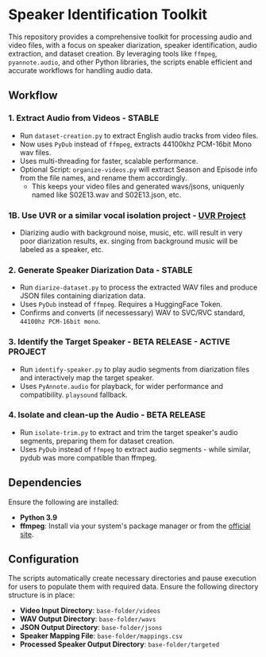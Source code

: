 # Speaker Identification Toolkit

This repository provides a comprehensive toolkit for processing audio and video files, with a focus on speaker diarization, speaker identification, audio extraction, and dataset creation. By leveraging tools like `ffmpeg`, `pyannote.audio`, and other Python libraries, the scripts enable efficient and accurate workflows for handling audio data.

## Workflow

### 1. Extract Audio from Videos - STABLE
- Run `dataset-creation.py` to extract English audio tracks from video files.
- Now uses `PyDub` instead of `ffmpeg`, extracts 44100khz PCM-16bit Mono wav files.
- Uses multi-threading for faster, scalable performance.
- Optional Script: `organize-videos.py` will extract Season and Episode info from the file names, and rename them accordingly.
  - This keeps your video files and generated wavs/jsons, uniquenly named like S02E13.wav and S02E13.json, etc.
 
### 1B. Use UVR or a similar vocal isolation project - [UVR Project](https://github.com/Anjok07/ultimatevocalremovergui)
 - Diarizing audio with background noise, music, etc. will result in very poor diarization results, ex. singing from background music will be labeled as a speaker, etc.

### 2. Generate Speaker Diarization Data - STABLE
- Run `diarize-dataset.py` to process the extracted WAV files and produce JSON files containing diarization data.
- Uses `PyDub` instead of `ffmpeg`. Requires a HuggingFace Token.
- Confirms and converts (if necessessary) WAV to SVC/RVC standard, `44100hz PCM-16bit mono`.

### 3. Identify the Target Speaker - BETA RELEASE - ACTIVE PROJECT
- Run `identify-speaker.py` to play audio segments from diarization files and interactively map the target speaker.
- Uses `PyAnnote.audio` for playback, for wider performance and compatibility. `playsound` fallback.

### 4. Isolate and clean-up the Audio - BETA RELEASE
- Run `isolate-trim.py` to extract and trim the target speaker's audio segments, preparing them for dataset creation.
- Uses `PyDub` instead of `ffmpeg` to extract audio segments - while similar, pydub was more compatible than ffmpeg.

## Dependencies

Ensure the following are installed:

- **Python 3.9**
- **ffmpeg**: Install via your system's package manager or from the [official site](https://ffmpeg.org/).

## Configuration

The scripts automatically create necessary directories and pause execution for users to populate them with required data. Ensure the following directory structure is in place:

- **Video Input Directory**: `base-folder/videos`
- **WAV Output Directory**: `base-folder/wavs`
- **JSON Output Directory**: `base-folder/jsons`
- **Speaker Mapping File**: `base-folder/mappings.csv`
- **Processed Speaker Output Directory**: `base-folder/targeted`
